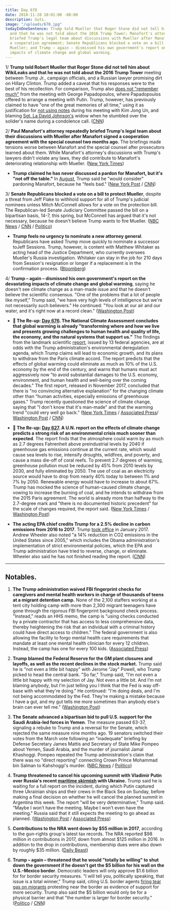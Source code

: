 ```yaml
---
title: Day 678
date: 2018-11-28 10:01:00 -08:00
description: Guts.
image: "/uploads/678.jpg"
todayInOneSentence: Trump told Mueller that Roger Stone did not tell him about WikiLeaks
  and that he was not told about the 2016 Trump Tower; Manafort's attorney repeatedly
  briefed Trump's legal team about discussions with Mueller after Manafort signed
  a cooperation agreement; Senate Republicans blocked a vote on a bill to protect
  Mueller; and Trump – again – dismissed his own government's report on the devastating
  impacts of climate change and global warming.
---
```


1/ **Trump told Robert Mueller that Roger Stone did not tell him about WikiLeaks and that he was not told about the 2016 Trump Tower** meeting between Trump Jr., campaign officials, and a Russian lawyer promising dirt on Hillary Clinton. Trump added a caveat that his responses were to the best of his recollection. For comparison, Trump also [does not "remember much"](https://whatthefuckjusthappenedtoday.com/2017/11/03/day-288/#1-trump-does-not-remember-much-from) from the meeting with George Papadopoulos, where Papadopoulos offered to arrange a meeting with Putin. Trump, however, has previously claimed to have "one of the great memories of all time," using it as justification for [not using notes](https://whatthefuckjusthappenedtoday.com/2018/06/12/day-509/#trump-didnt-use-notes-for-his-meetin) during his meeting with Kim Jong Un, and blaming  [Sgt. La David Johnson's](https://whatthefuckjusthappenedtoday.com/2017/10/26/day-280/#7-trump-said-the-soldiers-widow-must) widow when he stumbled over the solider's name during a condolence call. ([CNN](https://www.cnn.com/2018/11/28/politics/trump-mueller-answers-wikileaks-trump-tower/index.html))

2/ **Paul Manafort's attorney repeatedly briefed Trump's legal team about their discussions with Mueller after Manafort signed a cooperation agreement with the special counsel two months ago.** The briefings made tensions worse between Manafort and the special counsel after prosecutors learned about them. While Manafort's attorney's discussions with Trump's lawyers didn't violate any laws, they did contribute to Manafort's deteriorating relationship with Mueller. ([New York Times](https://www.nytimes.com/2018/11/27/us/politics/manafort-lawyer-trump-cooperation.html))

* **Trump claimed he has never discussed a pardon for Manafort, but it's "not off the table."** In [August](https://whatthefuckjusthappenedtoday.com/2018/08/23/day-581/#1-trump-would-consider-pardoning-pau), Trump said he "would consider" pardoning Manafort, because he "feels bad." ([New York Post](https://nypost.com/2018/11/28/trump-says-pardon-for-paul-manafort-still-a-possibility/) / [CNN](https://www.cnn.com/2018/11/28/politics/ny-post-trump-manafort-pardon-on-the-table/index.html))

3/ **Senate Republicans blocked a vote on a bill to protect Mueller**, despite a threat from Jeff Flake to withhold support for all of Trump's judicial nominees unless Mitch McConnell allows for a vote on the protection bill. The Republican-led Senate Judiciary Committee passed the bill on a bipartisan basis, 14-7, this spring, but McConnell has argued that it's not necessary, because he doesn't believe Trump wants to fire Mueller. ([NBC News](https://www.nbcnews.com/politics/congress/mcconnell-senate-republicans-block-vote-mueller-protection-bill-n941291) / [CNN](https://www.cnn.com/2018/11/28/politics/mueller-protection-bill-blocked/index.html) / [Politico](https://www.politico.com/story/2018/11/28/mueller-bill-senate-mcconnell-1023314))

* **Trump feels no urgency to nominate a new attorney general**. Republicans have asked Trump move quickly to nominate a successor toJeff Sessions. Trump, however, is content with Matthew Whitaker as acting head of the Justice Department, who currently oversees Mueller's Russia investigation. Whitaker can stay in the job for 210 days from Session's resignation or longer if a replacement is in the confirmation process. ([Bloomberg](https://www.bloomberg.com/news/articles/2018-11-28/trump-is-said-to-feel-no-urgency-to-choose-new-attorney-general))

4/ **Trump – again – dismissed his own government's report on the devastating impacts of climate change and global warming**, saying he doesn't see climate change as a man-made issue and that he doesn't believe the scientific consensus. "One of the problems that a lot of people like myself," Trump said, "we have very high levels of intelligence but we're not necessarily such believers." He continued: "You look at our air and our water, and it's right now at a record clean." ([Washington Post](https://www.washingtonpost.com/politics/trump-slams-fed-chair-questions-climate-change-and-threatens-to-cancel-putin-meeting-in-wide-ranging-interview-with-the-post/2018/11/27/4362fae8-f26c-11e8-aeea-b85fd44449f5_story.html?utm_term=.8f15faf71a0b))

* **📌 The Re-up: [Day 676](https://whatthefuckjusthappenedtoday.com/2018/11/26/day-676/#1-the-national-climate-assessment-co). The National Climate Assessment concludes that global warming is already "transforming where and how we live and presents growing challenges to human health and quality of life, the economy, and the natural systems that support us."** The findings from the landmark scientific [report](https://nca2018.globalchange.gov/), issued by 13 federal agencies, are at odds with the Trump administration's environmental deregulation agenda, which Trump claims will lead to economic growth, and its plans to withdraw from the Paris climate accord. The report predicts that the effects of global warming could eliminate as much as 10% of the U.S. economy by the end of the century, and warns that humans must act aggressively now "to avoid substantial damages to the U.S. economy, environment, and human health and well-being over the coming decades." The first report, released in November 2017, concluded that there is "no convincing alternative explanation" for the changing climate other than "human activities, especially emissions of greenhouse gases." Trump recently questioned the science of climate change, saying that "I don't know that it's man-made" and that the warming trend "could very well go back." ([New York Times](https://www.nytimes.com/2018/11/23/climate/us-climate-report.html) / [Associated Press](https://apnews.com/f9732784135c4f4a8963daff79e2583e)/ [Washington Post](https://www.washingtonpost.com/energy-environment/2018/11/23/major-trump-administration-climate-report-says-damages-are-intensifying-across-country/) / [CNN](https://www.cnn.com/2018/11/23/health/climate-change-report-bn/index.html))

* **📌 The Re-up: [Day 627](https://whatthefuckjusthappenedtoday.com/2018/10/08/day-627/). A U.N. report on the effects of climate change predicts a strong risk of an environmental crisis much sooner than expected**. The report finds that the atmosphere could warm by as much as 2.7 degrees Fahrenheit above preindustrial levels by 2040 if greenhouse gas emissions continue at the current rate, which would cause sea levels to rise, intensify droughts, wildfires, and poverty, and cause a mass die-off of coral reefs. To prevent 2.7 degrees of warming, greenhouse pollution must be reduced by 45% from 2010 levels by 2030, and fully eliminated by 2050. The use of coal as an electricity source would have to drop from nearly 40% today to between 1% and 7% by 2050. Renewable energy would have to increase to about 67%. Trump has mocked the science of human-caused climate change, vowing to increase the burning of coal, and he intends to withdraw from the 2015 Paris agreement. The world is already more than halfway to the 2.7-degree mark and "there is no documented historic precedent" for the scale of changes required, the report said. ([New York Times](https://www.nytimes.com/2018/10/07/climate/ipcc-climate-report-2040.html) / [Washington Post](https://www.washingtonpost.com/energy-environment/2018/10/08/world-has-only-years-get-climate-change-under-control-un-scientists-say/))

* **The acting EPA chief credits Trump for a 2.5% decline in carbon emissions from 2016 to 2017**. Trump [took office](https://whatthefuckjusthappenedtoday.com/2017/01/20/Day-1/) in January 2017. Andrew Wheeler also noted "a 14% reduction in CO2 emissions in the United States since 2005," which includes the Obama administration's implementation of strict environmental policies, which the EPA and Trump administration have tried to reverse, change, or eliminate. Wheeler also said he has not finished reading the report. ([CNN](https://www.cnn.com/2018/11/28/politics/epa-administrator-climate-report/index.html))

---

## Notables.

1. **The Trump administration waived FBI fingerprint checks for caregivers and mental health workers in charge of thousands of teens at a migrant detention camp.** None of the 2,100 staffers working at a tent city holding camp with more than 2,300 migrant teenagers have gone through the rigorous FBI fingerprint background check process. "Instead," reads an HHS memo, the camp is "using checks conducted by a private contractor that has access to less comprehensive data, thereby heightening the risk that an individual with a criminal history could have direct access to children." The federal government is also allowing the facility to forgo mental health care requirements that mandate at least one mental health clinician for every 12 children. Instead, the camp has one for every 100 kids. ([Associated Press](https://apnews.com/0c62b088c27147b0a6055d1e8394a3af))

2. **Trump blamed the Federal Reserve for the GM plant closures and layoffs, as well as the recent declines in the stock market.** Trump said he is "not even a little bit happy" with Jerome "Jay" Powell, who Trump picked to head the central bank. "So far," Trump said, "I’m not even a little bit happy with my selection of Jay. Not even a little bit. And I’m not blaming anybody, but I'm just telling you I think that the Fed is way off-base with what they're doing." He continued: "I'm doing deals, and I'm not being accommodated by the Fed. They're making a mistake because I have a gut, and my gut tells me more sometimes than anybody else's brain can ever tell me." ([Washington Post](https://www.washingtonpost.com/politics/trump-slams-fed-chair-questions-climate-change-and-threatens-to-cancel-putin-meeting-in-wide-ranging-interview-with-the-post/2018/11/27/4362fae8-f26c-11e8-aeea-b85fd44449f5_story.html?utm_term=.8f15faf71a0b))

3. **The Senate advanced a bipartisan bid to pull U.S. support for the Saudi Arabia-led forces in Yemen**. The measure passed 63-37, signaling a rebuke to Trump and a reversal for the Senate, which rejected the same measure nine months ago. 19 senators switched their votes from the March vote following an "inadequate" briefing by Defense Secretary James Mattis and Secretary of State Mike Pompeo about Yemen, Saudi Arabia, and the murder of journalist Jamal Khashoggi. Pompeo repeated the Trump administration's claim that there was no "direct reporting" connecting Crown Prince Mohammad bin Salman to Kahshoggi's murder. ([NBC News](https://www.nbcnews.com/politics/congress/after-inadequate-briefing-saudi-arabia-senate-advances-bill-end-u-n941386) / [Politico](https://www.politico.com/story/2018/11/28/pompeo-khashoggi-saudi-crown-prince-1023850))

4. **Trump threatened to cancel his upcoming summit with Vladimir Putin over Russia's recent [maritime skirmish](https://www.washingtonpost.com/world/europe/russia-shrugs-off-western-pressure-over-black-sea-incident-with-ukraine/2018/11/27/308a2df0-f245-11e8-99c2-cfca6fcf610c_story.html?utm_term=.036b21ea8425) with Ukraine.** Trump said he is waiting for a full report on the incident, during which Putin captured three Ukrainian ships and their crews in the Black Sea on Sunday, before making a final decision on whether he will cancel the planned summit in Argentina this week. The report "will be very determinative," Trump said. "Maybe I won’t have the meeting. Maybe I won’t even have the meeting." Russia said that it still expects the meeting to go ahead as planned. ([Washington Post](https://www.washingtonpost.com/politics/trump-slams-fed-chair-questions-climate-change-and-threatens-to-cancel-putin-meeting-in-wide-ranging-interview-with-the-post/2018/11/27/4362fae8-f26c-11e8-aeea-b85fd44449f5_story.html?utm_term=.8f15faf71a0b) / [Associated Press](https://apnews.com/17f1ff79b09e411b9b6a85b00afbe618))

5. **Contributions to the NRA went down by $55 million in 2017**, according to the gun-rights group's latest tax records. The NRA reported $98 million in contributions in 2017, down from almost $125 million in 2016. In addition to the drop in contributions, membership dues were also down by roughly $35 million. ([Daily Beast](https://www.thedailybeast.com/the-nra-just-reported-losing-dollar55-million-in-income))

6. **Trump – again – threatened that he would "totally be willing" to shut down the government if he doesn't get the $5 billion for his wall on the U.S.-Mexico border**. Democratic leaders will only approve $1.6 billion for for border security measures. "I will tell you, politically speaking, that issue is a total winner," Trump said, citing U.S. border agents [firing tear gas on migrants](https://whatthefuckjusthappenedtoday.com/2018/11/26/day-676/#3-u-s-border-agents-fired-tear-gas-o) protesting near the border as evidence of support for more security. Trump also said the $5 billion would only be for a physical barrier and that "the number is larger for border security." ([Politico](https://www.politico.com/story/2018/11/28/trump-politico-interview-1023306) / [CNN](https://www.cnn.com/2018/11/28/politics/donald-trump-border-wall-funding-government-shutdown/index.html))